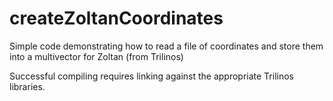 # createZoltanCoordinates
Simple code demonstrating how to read a file of coordinates and store them into a multivector for Zoltan (from Trilinos)

Successful compiling requires linking against the appropriate Trilinos libraries.
